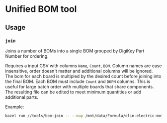 # Unified BOM tool

## Usage


### `join`
Joins a number of BOMs into a single BOM grouped by DigiKey Part Number for ordering.

Requires a input CSV with columns `Name`, `Count`, `BOM`. Column names are case insensitive, order doesn't matter and additional columns will be ignored. The bom for each board is multipled by the desired count before joining into the final BOM. Each BOM must include `Count` and `DKPN` columns. This is useful for large batch order with multiple boards that share components. The resulting file can be edited to meet minimum quantities or add additional parts.

Example:

```bash
bazel run //tools/bom:join -- --map /mnt/data/Formula/olin-electric-motorsports/vehicle/mkvi/boards.csv -o /mnt/data/Formula/olin-electric-motorsports/vehicle/mkvi/bom.csv
```

